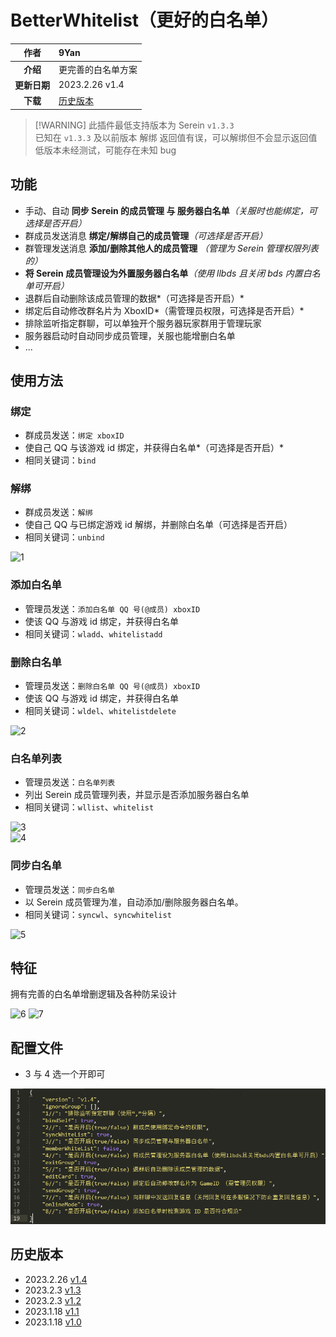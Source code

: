 # BetterWhitelist（更好的白名单）

|   **作者**   | 9Yan                  |
| :----------: | :-------------------- |
|   **介绍**   | 更完善的白名单方案    |
| **更新日期** | 2023.2.26 v1.4        |
|   **下载**   | [历史版本](#历史版本) |

> [!WARNING] 此插件最低支持版本为 Serein `v1.3.3`  
> 已知在 `v1.3.3` 及以前版本 解绑 返回值有误，可以解绑但不会显示返回值  
> 低版本未经测试，可能存在未知 bug

## 功能

-   手动、自动 **同步 Serein 的成员管理 与 服务器白名单**_（关服时也能绑定，可选择是否开启）_
-   群成员发送消息 **绑定/解绑自己的成员管理**_（可选择是否开启）_
-   群管理发送消息 **添加/删除其他人的成员管理** _（管理为 Serein 管理权限列表的）_
-   **将 Serein 成员管理设为外置服务器白名单**_（使用 llbds 且关闭 bds 内置白名单可开启）_
-   退群后自动删除该成员管理的数据*（可选择是否开启）*
-   绑定后自动修改群名片为 XboxID*（需管理员权限，可选择是否开启）*
-   排除监听指定群聊，可以单独开个服务器玩家群用于管理玩家
-   服务器启动时自动同步成员管理，关服也能增删白名单
-   ...

## 使用方法

### 绑定

-   群成员发送：`绑定 xboxID`
-   使自己 QQ 与该游戏 id 绑定，并获得白名单*（可选择是否开启）*
-   相同关键词：`bind`

### 解绑

-   群成员发送：`解绑`
-   使自己 QQ 与已绑定游戏 id 解绑，并删除白名单（可选择是否开启）
-   相同关键词：`unbind`

![1](BetterWhitelist/1.png ":size=300")

### 添加白名单

-   管理员发送：`添加白名单 QQ 号(@成员) xboxID`
-   使该 QQ 与游戏 id 绑定，并获得白名单
-   相同关键词：`wladd`、`whitelistadd`

### 删除白名单

-   管理员发送：`删除白名单 QQ 号(@成员) xboxID`
-   使该 QQ 与游戏 id 绑定，并获得白名单
-   相同关键词：`wldel`、`whitelistdelete`

![2](BetterWhitelist/2.png ":size=300")

### 白名单列表

-   管理员发送：`白名单列表`
-   列出 Serein 成员管理列表，并显示是否添加服务器白名单
-   相同关键词：`wllist`、`whitelist`

![3](BetterWhitelist/3.png ":size=300")  
![4](BetterWhitelist/4.png ":size=300")

### 同步白名单

-   管理员发送：`同步白名单`
-   以 Serein 成员管理为准，自动添加/删除服务器白名单。
-   相同关键词：`syncwl`、`syncwhitelist`

![5](BetterWhitelist/5.png ":size=300")

## 特征

拥有完善的白名单增删逻辑及各种防呆设计

![6](BetterWhitelist/6.png ":size=300")
![7](BetterWhitelist/7.png ":size=300")

## 配置文件

-   3 与 4 选一个开即可

![8](BetterWhitelist/8.png)

## 历史版本

-   2023.2.26 [v1.4](https://download.serein.cc/https://raw.githubusercontent.com/Zaitonn/Serein-Docs/publish/JS/BetterWhitelist/v1.4/BetterWhitelist.js)
-   2023.2.3 [v1.3](https://download.serein.cc/https://raw.githubusercontent.com/Zaitonn/Serein-Docs/publish/JS/BetterWhitelist/v1.3/BetterWhitelist.js)
-   2023.2.3 [v1.2](https://download.serein.cc/https://raw.githubusercontent.com/Zaitonn/Serein-Docs/publish/JS/BetterWhitelist/v1.2/BetterWhitelist.js)
-   2023.1.18 [v1.1](https://download.serein.cc/https://raw.githubusercontent.com/Zaitonn/Serein-Docs/publish/JS/BetterWhitelist/v1.1/BetterWhitelist.js)
-   2023.1.18 [v1.0](https://download.serein.cc/https://raw.githubusercontent.com/Zaitonn/Serein-Docs/publish/JS/BetterWhitelist/v1.0/BetterWhitelist.js)
